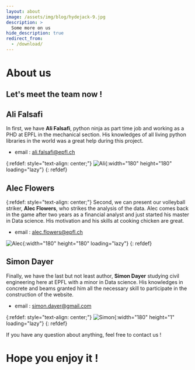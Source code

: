 ```yaml
---
layout: about
image: /assets/img/blog/hydejack-9.jpg
description: >
  Some more on us
hide_description: true
redirect_from:
  - /download/
---
```

# About us

## Let's meet the team now !

## Ali Falsafi

In first, we have **Ali Falsafi**, python ninja as part time job and working as a PHD at EPFL 
in the mechanical section. His knowledges of all living python libraries in the world
was a great help during this project.


* email : [ali.falsafi@epfl.ch](mailto:ali.falsafi@epfl.ch)

{:refdef: style="text-align: center;"}
![Ali](..\assets\img\simon.jpeg){:width="180" height="180" loading="lazy"}
{: refdef}



## Alec Flowers
{:refdef: style="text-align: center;"}
Second, we can present our volleyball striker, **Alec Flowers**, who strikes the analysis of the data.
Alec comes back in the game after two years as a financial analyst and just started his master in 
Data science. His motivation and his skills at cooking chicken are great.

* email : [alec.flowers@epfl.ch](mailto:alec.flowers@epfl.ch)


![Alec](..\assets\img\alec.jpeg){:width="180" height="180" loading="lazy"}
{: refdef}

## Simon Dayer

Finally, we have the last but not least author, **Simon Dayer** studying civil engineering 
here at EPFL with a minor in Data science. His knowledges in concrete and beams 
granted him all the necessary skill to participate in the construction of the website.

* email : [simon.dayer@gmail.com](mailto:simon.dayer@gmail.com)

{:refdef: style="text-align: center;"}
![Simon](..\assets\img\simon.jpeg){:width="180" height="1" loading="lazy"}
{: refdef}


If you have any question about anything, feel free to contact us !


# Hope you enjoy it !
